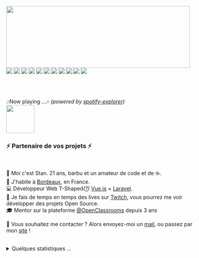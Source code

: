 <p>
  <img align="left" width="490" height="165" src="https://github-readme-stats.vercel.app/api?username=MrStanDu33&show_icons=true&hide_border=false&line_height=20&title_color=f69673&icon_color=1b93c9&show_owner=true"/>
  <p>
    <img src="http://views.whatilearened.today/views/github/MrStanDu33/views.svg"/>
    <a href="https://daniels-roth-stan.fr/"><img src="https://img.shields.io/website?label=Website%20status%20%3A&url=https%3A%2F%2Fdaniels-roth-stan.fr%2F"/></a>
    <a href="https://github.com/MrStanDu33/"><img src="https://img.shields.io/github/followers/MrStanDu33?color=%234CC61E&label=GitHub%20Followers%20%3A"/></a>
    <a href="https://github.com/MrStanDu33?tab=repositories"><img src="https://badges.frapsoft.com/os/v2/open-source.svg?v=103"/></a>
    <a href="https://github.com/Naereen/badges"><img src="https://img.shields.io/badge/badges-awesome-green.svg"/></a>
    <a href="mailto:contact@daniels-roth-stan.fr?subject=[GitHub]%20🔥%20Prise%20de%20contact&body=Bonjour%20Stan%2C%0A%0AJe%20viens%20vers%20toi%20aujourd%27hui%20apr%C3%A8s%20avoir%20vu%20ton%20profil%20GitHub%20pour%20..."><img src="https://img.shields.io/badge/Ask%20me-anything-1abc9c.svg"/></a>
    <a href="https://twitch.tv/mrstandu33"><img src="https://img.shields.io/twitch/status/MrStanDu33?label=Status%20Twitch%20%3A"/></a>
    <img src="https://img.shields.io/discord/595235640044552223?label=Discord%20Tech%20%3A"/>
    <img src="https://img.shields.io/badge/Front End-Vue.js-42b883"/>
    <img src="https://img.shields.io/badge/Back End-Laravel-f55247"/>
    <img src="https://img.shields.io/badge/Os-Debian-a80030"/>
  </p>
</p><br/><br/>
<p>
  🎶Now playing ...🎶 <em>(powered by <a href="https://github.com/MrStanDu33/spotify-informer">spotify-explorer</a>)</em><br/>
  <a href="http://spotify-informer.daniels-roth-stan.fr/">
    <img height="75" src="http://spotify-informer.daniels-roth-stan.fr/api"/>
  </a>
</p>

<h3>⚡️ Partenaire de vos projets ⚡️</h3><br/>
<p>
  🧔 Moi c'est <bold>Stan</bold>. 21 ans, barbu et un amateur de code et de ☕.<br/>
  💼 J'habite à <a href="https://www.google.com/maps?q=bordeaux">Bordeaux</a>, en France.<br/>
  💻 Développeur Web <bold>T-Shaped</bold><em>(<a href="https://letslearnabout.net/blog/what-it-is-a-t-shaped-developer-and-why-you-should-be-one">?</a>)</em> <bold><a href="https://vuejs.org">Vue.js</a></bold> × <bold><a href="https://laravel.com">Laravel</a></bold>.<br/>
  🎥 Je fais de temps en temps des lives sur <a href="https://twitch.tv/mrstandu33">Twitch</a>, vous pourrez me voir développer des projets Open Source. <br/>
  🎓 Mentor sur la plateforme <a href="https://github.com/OpenClassrooms">@OpenClassrooms</a> depuis 3 ans
</p>
<p>
  🔗 Vous souhaitez me contacter ? Alors envoyez-moi un <a href="mailto:contact@daniels-roth-stan.fr?subject=[GitHub]%20🔥%20Prise%20de%20contact&body=Bonjour%20Stan%2C%0A%0AJe%20viens%20vers%20toi%20aujourd%27hui%20apr%C3%A8s%20avoir%20vu%20ton%20profil%20GitHub%20pour%20...">mail</a>, ou passez par mon <a href="https://daniels-roth-stan.fr">site</a> !
</p><br/>

<details>
  <summary>Quelques statistiques ...</summary><br/>

<!--START_SECTION:waka-->
**I'm an early 🐤** 

```text
🌞 Morning    52 commits     █░░░░░░░░░░░░░░░░░░░░░░░░   7.15% 
🌆 Daytime    369 commits    ████████████░░░░░░░░░░░░░   50.76% 
🌃 Evening    279 commits    █████████░░░░░░░░░░░░░░░░   38.38% 
🌙 Night      27 commits     █░░░░░░░░░░░░░░░░░░░░░░░░   3.71%

```
📅 **I'm Most Productive on Wednesdays** 

```text
Monday       137 commits    ████░░░░░░░░░░░░░░░░░░░░░   18.84% 
Tuesday      107 commits    ███░░░░░░░░░░░░░░░░░░░░░░   14.72% 
Wednesday    156 commits    █████░░░░░░░░░░░░░░░░░░░░   21.46% 
Thursday     120 commits    ████░░░░░░░░░░░░░░░░░░░░░   16.51% 
Friday       76 commits     ██░░░░░░░░░░░░░░░░░░░░░░░   10.45% 
Saturday     66 commits     ██░░░░░░░░░░░░░░░░░░░░░░░   9.08% 
Sunday       65 commits     ██░░░░░░░░░░░░░░░░░░░░░░░   8.94%

```


📊 **This week I spent my time on** 

```text
⌚︎ Timezone: Europe/Paris

💬 Languages: 
PHP                      7 hrs 6 mins        ████████████░░░░░░░░░░░░░   51.43% 
Vue.js                   3 hrs 37 mins       ██████░░░░░░░░░░░░░░░░░░░   26.17% 
TypeScript               2 hrs 8 mins        ████░░░░░░░░░░░░░░░░░░░░░   15.53% 
JSON                     31 mins             █░░░░░░░░░░░░░░░░░░░░░░░░   3.8% 
Markdown                 13 mins             ░░░░░░░░░░░░░░░░░░░░░░░░░   1.64%

🔥 Editors: 
VS Code                  13 hrs 49 mins      █████████████████████████   100.0%

💻 Operating Systems: 
Linux                    13 hrs 16 mins      ████████████████████████░   96.01% 
Windows                  33 mins             █░░░░░░░░░░░░░░░░░░░░░░░░   3.99%

```


<!--END_SECTION:waka-->
</details>
